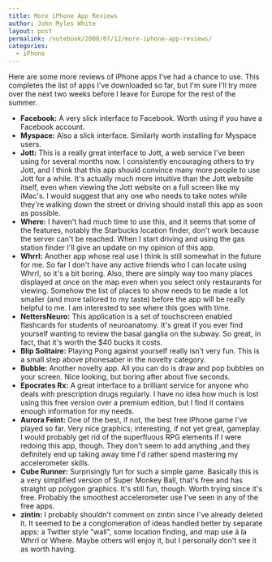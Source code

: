 ```yaml
---
title: More iPhone App Reviews
author: John Myles White
layout: post
permalink: /notebook/2008/07/12/more-iphone-app-reviews/
categories:
  - iPhone
---
```


Here are some more reviews of iPhone apps I've had a chance to use. This completes the list of apps I've downloaded so far, but I'm sure I'll try more over the next two weeks before I leave for Europe for the rest of the summer.

* **Facebook:** A very slick interface to Facebook. Worth using if you have a Facebook account.
* **Myspace:** Also a slick interface. Similarly worth installing for Myspace users.
* **Jott:** This is a really great interface to Jott, a web service I've been using for several months now. I consistently encouraging others to try Jott, and I think that this app should convince many more people to use Jott for a while. It's actually much more intuitive than the Jott website itself, even when viewing the Jott website on a full screen like my iMac's. I would suggest that any one who needs to take notes while they're walking down the street or driving should install this app as soon as possible.
* **Where:** I haven't had much time to use this, and it seems that some of the features, notably the Starbucks location finder, don't work because the server can't be reached. When I start driving and using the gas station finder I'll give an update on my opinion of this app.
* **Whrrl:** Another app whose real use I think is still somewhat in the future for me. So far I don't have any active friends who I can locate using Whrrl, so it's a bit boring. Also, there are simply way too many places displayed at once on the map even when you select only restaurants for viewing. Somehow the list of places to show needs to be made a lot smaller (and more tailored to my taste) before the app will be really helpful to me. I am interested to see where this goes with time.
* **NettersNeuro:** This application is a set of touchscreen enabled flashcards for students of neuroanatomy. It's great if you ever find yourself wanting to review the basal ganglia on the subway. So great, in fact, that it's worth the $40 bucks it costs.
* **Blip Solitaire:** Playing Pong against yourself really isn't very fun. This is a small step above phonesaber in the novelty category.
* **Bubble:** Another novelty app. All you can do is draw and pop bubbles on your screen. Nice looking, but boring after about five seconds.
* **Epocrates Rx:** A great interface to a brilliant service for anyone who deals with prescription drugs regularly. I have no idea how much is lost using this free version over a premium edition, but I find it contains enough information for my needs.
* **Aurora Feint:** One of the best, if not, the best free iPhone game I've played so far. Very nice graphics; interesting, if not yet great, gameplay. I would probably get rid of the superfluous RPG elements if I were redoing this app, though. They don't seem to add anything ,and they definitely end up taking away time I'd rather spend mastering my accelerometer skills.
* **Cube Runner:** Surprisingly fun for such a simple game. Basically this is a very simplified version of Super Monkey Ball, that's free and has straight up polygon graphics. It's still fun, though. Worth trying since it's free. Probably the smoothest accelerometer use I've seen in any of the free apps.
* **zintin:** I probably shouldn't comment on zintin since I've already deleted it. It seemed to be a conglomeration of ideas handled better by separate apps: a Twitter style "wall", some location finding, and map use á la Whrrl or Where. Maybe others will enjoy it, but I personally don't see it as worth having.
